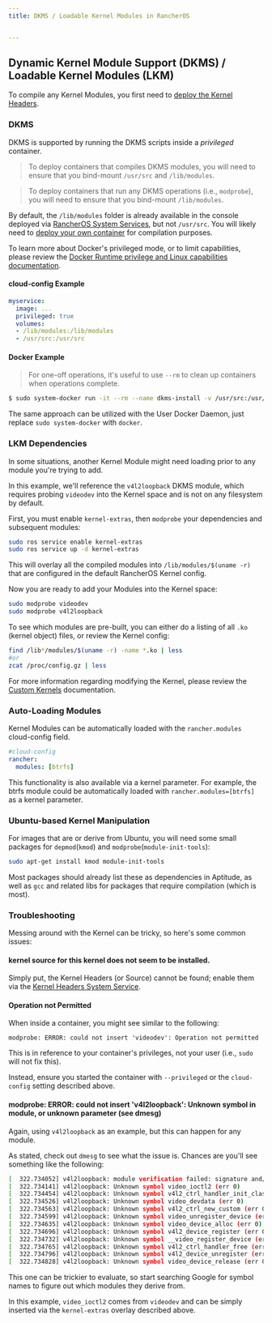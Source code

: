 ```yaml
---
title: DKMS / Loadable Kernel Modules in RancherOS


---
```


## Dynamic Kernel Module Support (DKMS) / Loadable Kernel Modules (LKM)

To compile any Kernel Modules, you first need to [deploy the Kernel Headers]({{page.osbaseurl}}/configuration/kernel-modules-kernel-headers/).

### DKMS

DKMS is supported by running the DKMS scripts inside a *privileged* container.

> To deploy containers that compiles DKMS modules, you will need to ensure that you bind-mount `/usr/src` and `/lib/modules`.

> To deploy containers that run any DKMS operations (i.e., `modprobe`), you will need to ensure that you bind-mount `/lib/modules`.

By default, the `/lib/modules` folder is already available in the console deployed via [RancherOS System Services]({{page.osbaseurl}}/system-services/built-in-system-services/), but not `/usr/src`. You will likely need to [deploy your own container](#docker-example) for compilation purposes.

To learn more about Docker's privileged mode, or to limit capabilities, please review the [Docker Runtime privilege and Linux capabilities documentation](https://docs.docker.com/engine/reference/run/#/runtime-privilege-and-linux-capabilities).

#### cloud-config Example

```yaml
myservice:
  image: ...
  privileged: true
  volumes:
  - /lib/modules:/lib/modules
  - /usr/src:/usr/src
```

#### Docker Example

> For one-off operations, it's useful to use `--rm` to clean up containers when operations complete.

```bash
$ sudo system-docker run -it --rm --name dkms-install -v /usr/src:/usr/src -v /lib/modules:/lib/modules ubuntu sh -c 'apt-get update && apt-get install -y sysdig-dkms'
```

The same approach can be utilized with the User Docker Daemon, just replace `sudo system-docker` with `docker`.

### LKM Dependencies

In some situations, another Kernel Module might need loading prior to any module you're trying to add.

In this example, we'll reference the `v4l2loopback` DKMS module, which requires probing `videodev` into the Kernel space and is not on any filesystem by default.

First, you must enable `kernel-extras`, then `modprobe` your dependencies and subsequent modules:

```bash
sudo ros service enable kernel-extras
sudo ros service up -d kernel-extras
```

This will overlay all the compiled modules into `/lib/modules/$(uname -r)` that are configured in the default RancherOS Kernel config.

Now you are ready to add your Modules into the Kernel space:

```bash
sudo modprobe videodev
sudo modprobe v4l2loopback
```

To see which modules are pre-built, you can either do a listing of all `.ko` (kernel object) files, or review the Kernel config:

```bash
find /lib*/modules/$(uname -r) -name *.ko | less
#or
zcat /proc/config.gz | less
```

For more information regarding modifying the Kernel, please review the [Custom Kernels]({{page.osbaseurl}}/custom-builds/custom-kernels/) documentation.

### Auto-Loading Modules

Kernel Modules can be automatically loaded with the `rancher.modules` cloud-config field.

```yaml
#cloud-config
rancher:
  modules: [btrfs]
```

This functionality is also available via a kernel parameter. For example, the btrfs module could be automatically loaded with `rancher.modules=[btrfs]` as a kernel parameter.

### Ubuntu-based Kernel Manipulation

For images that are or derive from Ubuntu, you will need some small packages for `depmod`(`kmod`) and `modprobe`(`module-init-tools`):

```bash
sudo apt-get install kmod module-init-tools
```

Most packages should already list these as dependencies in Aptitude, as well as `gcc` and related libs for packages that require compilation (which is most).

### Troubleshooting

Messing around with the Kernel can be tricky, so here's some common issues:

#### kernel source for this kernel does not seem to be installed.

Simply put, the Kernel Headers (or Source) cannot be found; enable them via the [Kernel Headers System Service]({{page.osbaseurl}}/configuration/kernel-modules-kernel-headers/).

#### Operation not Permitted

When inside a container, you might see similar to the following:
```
modprobe: ERROR: could not insert 'videodev': Operation not permitted
```

This is in reference to your container's privileges, not your user (i.e., `sudo` will not fix this).

Instead, ensure you started the container with `--privileged` or the `cloud-config` setting described above.

#### modprobe: ERROR: could not insert 'v4l2loopback': Unknown symbol in module, or unknown parameter (see dmesg)

Again, using `v4l2loopback` as an example, but this can happen for any module.

As stated, check out `dmesg` to see what the issue is. Chances are you'll see something like the following:

```bash
[  322.734052] v4l2loopback: module verification failed: signature and/or required key missing - tainting kernel
[  322.734141] v4l2loopback: Unknown symbol video_ioctl2 (err 0)
[  322.734454] v4l2loopback: Unknown symbol v4l2_ctrl_handler_init_class (err 0)
[  322.734526] v4l2loopback: Unknown symbol video_devdata (err 0)
[  322.734563] v4l2loopback: Unknown symbol v4l2_ctrl_new_custom (err 0)
[  322.734599] v4l2loopback: Unknown symbol video_unregister_device (err 0)
[  322.734635] v4l2loopback: Unknown symbol video_device_alloc (err 0)
[  322.734696] v4l2loopback: Unknown symbol v4l2_device_register (err 0)
[  322.734732] v4l2loopback: Unknown symbol __video_register_device (err 0)
[  322.734765] v4l2loopback: Unknown symbol v4l2_ctrl_handler_free (err 0)
[  322.734796] v4l2loopback: Unknown symbol v4l2_device_unregister (err 0)
[  322.734828] v4l2loopback: Unknown symbol video_device_release (err 0)
```

This one can be trickier to evaluate, so start searching Google for symbol names to figure out which modules they derive from.

In this example, `video_ioctl2` comes from `videodev` and can be simply inserted via the `kernel-extras` overlay described above.
